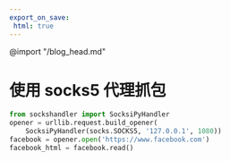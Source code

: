 ```yaml
---
export_on_save:
 html: true
---
```


@import "/blog_head.md"

# 使用 socks5 代理抓包

```python
from sockshandler import SocksiPyHandler
opener = urllib.request.build_opener(
    SocksiPyHandler(socks.SOCKS5, '127.0.0.1', 1080))
facebook = opener.open('https://www.facebook.com')
facebook_html = facebook.read()
```
